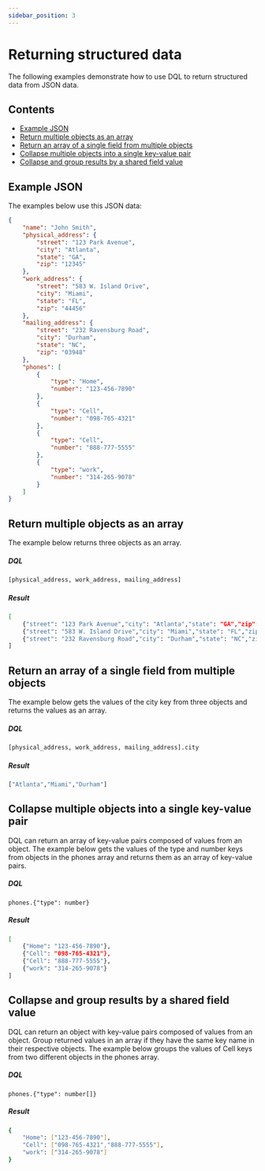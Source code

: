 ```yaml
---
sidebar_position: 3
---
```


# Returning structured data

The following examples demonstrate how to use DQL to return structured data from JSON data.

## Contents

- [Example JSON](#example-json)
- [Return multiple objects as an array](#return-multiple-objects-as-an-array)
- [Return an array of a single field from multiple objects](#return-an-array-of-a-single-field-from-multiple-objects)
- [Collapse multiple objects into a single key-value pair](#collapse-multiple-objects-into-a-single-key-value-pair)
- [Collapse and group results by a shared field value](#collapse-and-group-results-by-a-shared-field-value)


## Example JSON
The examples below use this JSON data:

```json
{
    "name": "John Smith",
    "physical_address": {
        "street": "123 Park Avenue",
        "city": "Atlanta",
        "state": "GA",
        "zip": "12345"
    },
    "work_address": {
        "street": "583 W. Island Drive",
        "city": "Miami",
        "state": "FL",
        "zip": "44456"
    },
    "mailing_address": {
        "street": "232 Ravensburg Road",
        "city": "Durham",
        "state": "NC",
        "zip": "03948"
    },
    "phones": [
        {
            "type": "Home",
            "number": "123-456-7890"
        },
        {
            "type": "Cell",
            "number": "098-765-4321"
        },
        {
            "type": "Cell",
            "number": "888-777-5555"
        },
        {
            "type": "work",
            "number": "314-265-9078"
        }
    ]
}
```

## Return multiple objects as an array
The example below returns three objects as an array.

##### DQL
```bash
[physical_address, work_address, mailing_address]
```
##### Result
```bash
[
    {"street": "123 Park Avenue","city": "Atlanta","state": "GA","zip": "12345"},
    {"street": "583 W. Island Drive","city": "Miami","state": "FL","zip": "44456" },
    {"street": "232 Ravensburg Road","city": "Durham","state": "NC","zip": "03948"}
]
```

## Return an array of a single field from multiple objects
The example below gets the values of the city key from three objects and returns the values as an array.

##### DQL
```bash
[physical_address, work_address, mailing_address].city
```
##### Result
```bash
["Atlanta","Miami","Durham"]
```

## Collapse multiple objects into a single key-value pair
DQL can return an array of key-value pairs composed of values from an object. The example below gets the values of the type and number keys from objects in the phones array and returns them as an array of key-value pairs.

##### DQL
```string
phones.{"type": number}
```
##### Result
```bash
[
    {"Home": "123-456-7890"},
    {"Cell": "098-765-4321"},
    {"Cell": "888-777-5555"},
    {"work": "314-265-9078"}
]
```

## Collapse and group results by a shared field value
DQL can return an object with key-value pairs composed of values from an object. Group returned values in an array if they have the same key name in their respective objects. The example below groups the values of Cell keys from two different objects in the phones array.

##### DQL
```string
phones.{"type": number[]}
```
##### Result
```bash
{
    "Home": ["123-456-7890"],
    "Cell": ["098-765-4321","888-777-5555"],
    "work": ["314-265-9078"]
}
```





